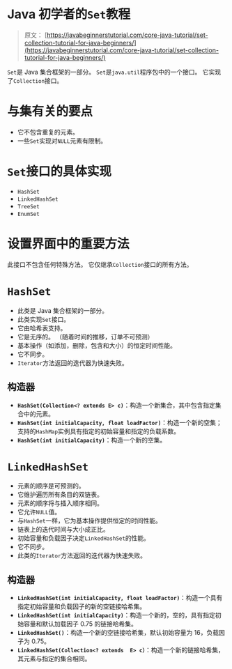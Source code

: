 # Java 初学者的`Set`教程

> 原文： [https://javabeginnerstutorial.com/core-java-tutorial/set-collection-tutorial-for-java-beginners/](https://javabeginnerstutorial.com/core-java-tutorial/set-collection-tutorial-for-java-beginners/)

`Set`是 Java 集合框架的一部分。 `Set`是`java.util`程序包中的一个接口。 它实现了`Collection`接口。

# 与集有关的要点

*   它不包含重复的元素。
*   一些`Set`实现对`NULL`元素有限制。

# `Set`接口的具体实现

*   `HashSet`
*   `LinkedHashSet`
*   `TreeSet`
*   `EnumSet`

# 设置界面中的重要方法

此接口不包含任何特殊方法。 它仅继承`Collection`接口的所有方法。

# `HashSet`

*   此类是 Java 集合框架的一部分。
*   此类实现`Set`接口。
*   它由哈希表支持。
*   它是无序的。 （随着时间的推移，订单不可预测）
*   基本操作（如添加，删除，包含和大小）的恒定时间性能。
*   它不同步。
*   `Iterator`方法返回的迭代器为快速失败。

## 构造器

*   **`HashSet(Collection<? extends E> c)`**：构造一个新集合，其中包含指定集合中的元素。
*   **`HashSet(int initialCapacity, float loadFactor)`**：构造一个新的空集； 支持的`HashMap`实例具有指定的初始容量和指定的负载系数。
*   **`HashSet(int initialCapacity)`**：构造一个新的空集。

# `LinkedHashSet`

*   元素的顺序是可预测的。
*   它维护遍历所有条目的双链表。
*   元素的顺序将与插入顺序相同。
*   它允许`NULL`值。
*   与`HashSet`一样，它为基本操作提供恒定的时间性能。
*   链表上的迭代时间与大小成正比。
*   初始容量和负载因子决定`LinkedHashSet`的性能。
*   它不同步。
*   此类的`Iterator`方法返回的迭代器为快速失败。

## 构造器

*   **`LinkedHashSet(int initialCapacity, float loadFactor)`**：构造一个具有指定初始容量和负载因子的新的空链接哈希集。
*   **`LinkedHashSet(int initialCapacity)`**：构造一个新的，空的，具有指定初始容量和默认加载因子 0.75 的链接哈希集。
*   **`LinkedHashSet()`**：构造一个新的空链接哈希集，默认初始容量为 16，负载因子为 0.75。
*   **`LinkedHashSet(Collection<? extends  E> c）`**：构造一个新的链接哈希集，其元素与指定的集合相同。
